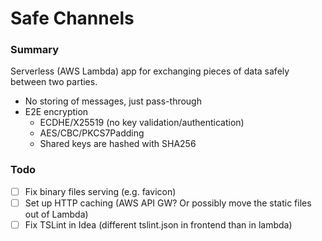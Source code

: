 Safe Channels
====

### Summary
Serverless (AWS Lambda) app for exchanging pieces of data safely between two parties.
* No storing of messages, just pass-through
* E2E encryption
    * ECDHE/X25519 (no key validation/authentication)
    * AES/CBC/PKCS7Padding
    * Shared keys are hashed with SHA256

### Todo

- [ ] Fix binary files serving (e.g. favicon)
- [ ] Set up HTTP caching (AWS API GW? Or possibly move the static files out of Lambda)
- [ ] Fix TSLint in Idea (different tslint.json in frontend than in lambda)
